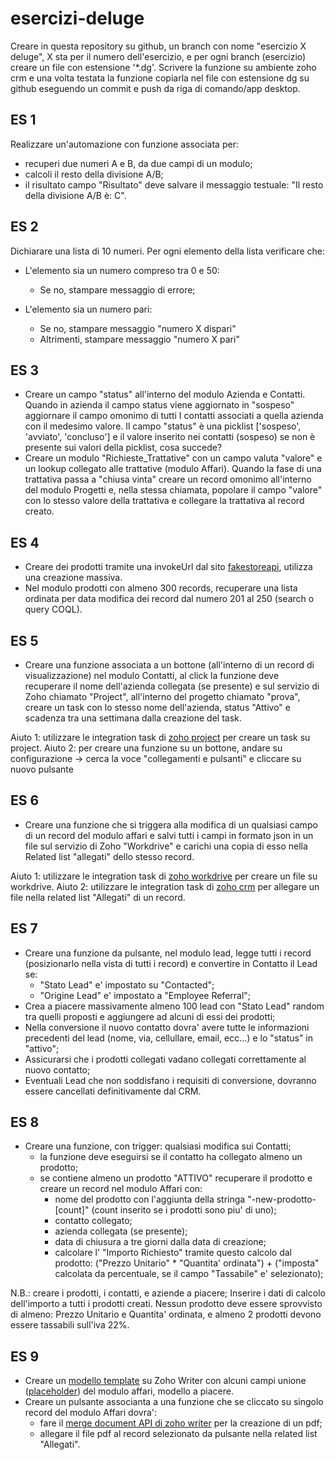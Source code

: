 # esercizi-deluge

Creare in questa repository su github, un branch con nome "esercizio X deluge", X sta per il numero dell'esercizio, e per ogni branch (esercizio) creare un file con estensione '*.dg'. Scrivere la funzione su ambiente zoho crm e una volta testata la funzione copiarla nel file con estensione dg su github eseguendo un commit e push da riga di comando/app desktop.

## ES 1

Realizzare un'automazione con funzione associata per:

- recuperi due numeri A e B, da due campi di un modulo;
- calcoli il resto della divisione A/B;
- il risultato campo "Risultato" deve salvare il messaggio testuale: "Il resto della divisione A/B è: C".

## ES 2

Dichiarare una lista di 10 numeri. Per ogni elemento della lista verificare che:

- L'elemento sia un numero compreso tra 0 e 50:
  - Se no, stampare messaggio di errore;

- L'elemento sia un numero pari:
  - Se no, stampare messaggio "numero X dispari"
  - Altrimenti, stampare messaggio "numero X pari"

## ES 3

- Creare un campo "status" all'interno del modulo Azienda e Contatti. Quando in azienda il campo status viene aggiornato in "sospeso" aggiornare il campo omonimo di tutti I contatti associati a quella azienda con il medesimo valore. Il campo "status" è una picklist ['sospeso', 'avviato', 'concluso'] e il valore inserito nei contatti (sospeso) se non è presente sui valori della picklist, cosa succede?
- Creare un modulo "Richieste_Trattative" con un campo valuta "valore" e un lookup collegato alle trattative (modulo Affari). Quando la fase di una trattativa passa a "chiusa vinta" creare un record omonimo all'interno del modulo Progetti e, nella stessa chiamata, popolare il campo "valore" con lo stesso valore della trattativa e collegare la trattativa al record creato.

## ES 4

- Creare dei prodotti tramite una invokeUrl dal sito [fakestoreapi](https://fakestoreapi.com/), utilizza una creazione massiva.
- Nel modulo prodotti con almeno 300 records, recuperare una lista ordinata per data modifica dei record dal numero 201 al 250 (search o query COQL).

## ES 5

- Creare una funzione associata a un bottone (all'interno di un record di visualizzazione) nel modulo Contatti, al click la funzione deve recuperare il nome dell'azienda collegata (se presente) e sul servizio di Zoho chiamato "Project", all'interno del progetto chiamato "prova", creare un task con lo stesso nome dell'azienda, status "Attivo" e scadenza tra una settimana dalla creazione del task.

Aiuto 1: utilizzare le integration task di [zoho project](https://www.zoho.com/deluge/help/projects/create.html) per creare un task su project.
Aiuto 2: per creare una funzione su un bottone, andare su configurazione -> cerca la voce "collegamenti e pulsanti" e cliccare su nuovo pulsante

## ES 6

- Creare una funzione che si triggera alla modifica di un qualsiasi campo di un record del modulo affari e salvi tutti i campi in formato json in un file sul servizio di Zoho "Workdrive" e carichi una copia di esso nella Related list "allegati" dello stesso record.

Aiuto 1: utilizzare le integration task di [zoho workdrive](https://www.zoho.com/deluge/help/workdrive/upload-file.html) per creare un file su workdrive.
Aiuto 2: utilizzare le integration task di [zoho crm](https://www.zoho.com/deluge/help/crm/attach-file.html) per allegare un file nella related list "Allegati" di un record.

## ES 7

- Creare una funzione da pulsante, nel modulo lead, legge tutti i record (posizionarlo nella vista di tutti i record) e convertire in Contatto il Lead se:
  - "Stato Lead" e' impostato su "Contacted";
  - "Origine Lead" e' impostato a "Employee Referral";
- Crea a piacere massivamente almeno 100 lead con "Stato Lead" random tra quelli proposti e aggiungere ad alcuni di essi dei prodotti;
- Nella conversione il nuovo contatto dovra' avere tutte le informazioni precedenti del lead (nome, via, cellullare, email, ecc...) e lo "status" in "attivo";
- Assicurarsi che i prodotti collegati vadano collegati correttamente al nuovo contatto;
- Eventuali Lead che non soddisfano i requisiti di conversione, dovranno essere cancellati definitivamente dal CRM.

## ES 8

- Creare una funzione, con trigger: qualsiasi modifica sui Contatti;
  - la funzione deve eseguirsi se il contatto ha collegato almeno un prodotto;
  - se contiene almeno un prodotto "ATTIVO" recuperare il prodotto e creare un record nel modulo Affari con:
    - nome del prodotto con l'aggiunta della stringa "-new-prodotto-[count]" (count inserito se i prodotti sono piu' di uno);
    - contatto collegato;
    - azienda collegata (se presente);
    - data di chiusura a tre giorni dalla data di creazione;
    - calcolare l' "Importo Richiesto" tramite questo calcolo dal prodotto: ("Prezzo Unitario" * "Quantita' ordinata") + ("imposta" calcolata da percentuale, se il campo "Tassabile" e' selezionato);

N.B.: creare i prodotti, i contatti, e aziende a piacere; Inserire i dati di calcolo dell'importo a tutti i prodotti creati. Nessun prodotto deve essere sprovvisto di almeno: Prezzo Unitario e Quantita' ordinata, e almeno 2 prodotti devono essere tassabili sull'iva 22%.
  
## ES 9

- Creare un [modello template](https://help.zoho.com/portal/en/kb/writer/user-guide/creating-managing/working-with-templates/articles/working-with-templates-writer#Using_public_templates) su Zoho Writer con alcuni campi unione ([placeholder](https://help.zoho.com/portal/en/kb/writer/user-guide/editing-formatting/working-with-fields/articles/working-with-fields#Autofields)) del modulo affari, modello a piacere.
- Creare un pulsante associanta a una funzione che se cliccato su singolo record del modulo Affari dovra':
  - fare il [merge document API di zoho writer](https://www.zoho.com/writer/help/api/v1/merge-document.html) per la creazione di un pdf;
  - allegare il file pdf al record selezionato da pulsante nella related list "Allegati".
